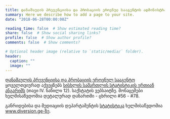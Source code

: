 ```yaml
---
title: დანაშაულის პრევენციისა და პრობაციის ეროვნულ სააგენტოს ადმინისტრაციული მონაცემები
summary: Here we describe how to add a page to your site.
date: "2018-06-28T00:00:00Z"

reading_time: false  # Show estimated reading time?
share: false  # Show social sharing links?
profile: false  # Show author profile?
comments: false  # Show comments?

# Optional header image (relative to `static/media/` folder).
header:
  caption: ""
  image: ""
---
```


[დანაშაულის პრევენციისა და პრობაციის ეროვნულ სააგენტო](https://www.facebook.com/CenterforCrimePrevention) ყოველთვიურად აქვეყნებს [სისხლის სამართლის სტატისტიკის ერთიან ანგარიშს](https://www.geostat.ge/ka/modules/categories/679/siskhlis-samartlis-statistikis-ertiani-angarishi) (თავი IV. ნაწილი 12). საქსტატის ვებსაიტზე. მონაცემები ხელმისაწვდომია დეტალურად დანართში - ცხრილი #56 - #78. 


განრიდებისა და მედიაციის დეპარტამენტის [სტატისტიკა](http://diversion.ge/?action=page&pid=52&lang=geo) ხელმისაწვდომია www.diversion.ge-ზე. 






